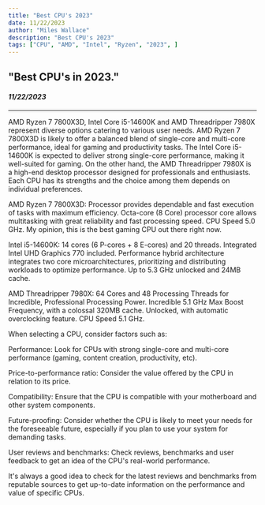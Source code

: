 ```yaml
---
title: "Best CPU's 2023"
date: 11/22/2023
author: "Miles Wallace"
description: "Best CPU's 2023"
tags: ["CPU", "AMD", "Intel", "Ryzen", "2023", ]
---
```

## "Best CPU's in 2023."
#### _11/22/2023_  
____
AMD Ryzen 7 7800X3D, Intel Core i5-14600K and AMD Threadripper 7980X represent diverse options catering to various user needs. AMD Ryzen 7 7800X3D is likely to offer a balanced blend of single-core and multi-core performance, ideal for gaming and productivity tasks. The Intel Core i5-14600K is expected to deliver strong single-core performance, making it well-suited for gaming. On the other hand, the AMD Threadripper 7980X is a high-end desktop processor designed for professionals and enthusiasts. Each CPU has its strengths and the choice among them depends on individual preferences.   
  
AMD Ryzen 7 7800X3D: Processor provides dependable and fast execution of tasks with maximum efficiency. Octa-core (8 Core) processor core allows multitasking with great reliability and fast processing speed. CPU Speed 5.0 GHz. My opinion, this is the best gaming CPU out there right now.  
    
Intel i5-14600K: 14 cores (6 P-cores + 8 E-cores) and 20 threads. Integrated Intel UHD Graphics 770 included. Performance hybrid architecture integrates two core microarchitectures, prioritizing and distributing workloads to optimize performance. Up to 5.3 GHz unlocked and 24MB cache.      
  
AMD Threadripper 7980X: 64 Cores and 48 Processing Threads for Incredible, Professional Processing Power. Incredible 5.1 GHz Max Boost Frequency, with a colossal 320MB cache. Unlocked, with automatic overclocking feature. CPU Speed	5.1 GHz.  
      
When selecting a CPU, consider factors such as:  
   
Performance: Look for CPUs with strong single-core and multi-core performance (gaming, content creation, productivity, etc).  
   
Price-to-performance ratio: Consider the value offered by the CPU in relation to its price.   
   
Compatibility: Ensure that the CPU is compatible with your motherboard and other system components.   
   
Future-proofing: Consider whether the CPU is likely to meet your needs for the foreseeable future, especially if you plan to use your system for demanding tasks.   
   
User reviews and benchmarks: Check reviews, benchmarks and user feedback to get an idea of the CPU's real-world performance.   
    
It's always a good idea to check for the latest reviews and benchmarks from reputable sources to get up-to-date information on the performance and value of specific CPUs.    
  
  
